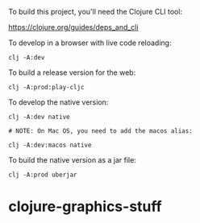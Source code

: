 To build this project, you'll need the Clojure CLI tool:

https://clojure.org/guides/deps_and_cli


To develop in a browser with live code reloading:

```
clj -A:dev
```


To build a release version for the web:

```
clj -A:prod:play-cljc
```


To develop the native version:

```
clj -A:dev native

# NOTE: On Mac OS, you need to add the macos alias:

clj -A:dev:macos native
```


To build the native version as a jar file:

```
clj -A:prod uberjar
```
# clojure-graphics-stuff
